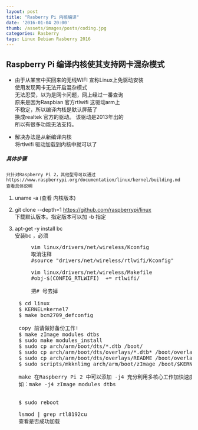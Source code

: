 ```yaml
---
layout: post
title: "Rasberry Pi 内核编译"
date: '2016-01-04 20:00'
thumb: /assets/images/posts/coding.jpg
categories: Rasberry
tags: Linux Debian Rasberry 2016
---
```


## Raspberry Pi 编译内核使其支持网卡混杂模式

- 由于从某宝中买回来的无线WIFI 宣称Linux上免驱动安装  
    使用发现网卡无法开启混杂模式  
    无法忍受，以为是网卡问题，网上经过一番查询  
    原来是因为Raspbian 官方rtlwifi 这驱动arm上  
    不稳定，所以编译内核是默认屏蔽了  
    换成realtek 官方的驱动。 该驱动是2013年出的  
    所以有很多功能无法支持。  

- 解决办法是从新编译内核  
    将rtlwifi 驱动加载到内核中就可以了  


##### 具体步骤   
    只针对Raspberry Pi 2，其他型号可以通过  
    https://www.raspberrypi.org/documentation/linux/kernel/building.md  
    查看具体说明

1. uname -a (查看 内核版本)

2. git clone --depth=1 https://github.com/raspberrypi/linux  
    下载默认版本。指定版本可以加 -b 指定  

3. apt-get -y install bc  
    安装bc ，必须

<pre>
        vim linux/drivers/net/wireless/Kconfig
        取消注释 
        #source "drivers/net/wireless/rtlwifi/Kconfig"

        vim linux/drivers/net/wireless/Makefile
        #obj-$(CONFIG_RTLWIFI)  += rtlwifi/

        把# 号去掉

    $ cd linux
    $ KERNEL=kernel7
    $ make bcm2709_defconfig

    copy 前请做好备份工作!
    $ make zImage modules dtbs
    $ sudo make modules_install
    $ sudo cp arch/arm/boot/dts/*.dtb /boot/
    $ sudo cp arch/arm/boot/dts/overlays/*.dtb* /boot/overlays/
    $ sudo cp arch/arm/boot/dts/overlays/README /boot/overlays/
    $ sudo scripts/mkknlimg arch/arm/boot/zImage /boot/$KERNEL.img
    
    make 在Raspberry Pi 2 中可以添加 -j4 充分利用多核心工作加快速度
    如：make -j4 zImage modules dtbs


    $ sudo reboot

    lsmod | grep rtl8192cu   
    查看是否成功加载

</pre>
